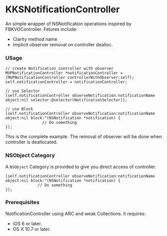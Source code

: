 KKSNotificationController
=========================

An simple  wrapper of NSNotification operations inspired by FBKVOController. Fetures include:

* Clarity method name
* Implicit observer removal on controller dealloc.

### USage
```
// create Notification controller with observer
MUPNotificationController *notificationController = [MUPNotificationController controllerWithObserver:self];
self.notificationController = notificationController;

// use Selector
[self.notificationController observeNotification:notificationName object:nil selector:@selector(NotificationSelector)];

// use Block
[self.notificationController observeNotification:notificationName object:nil block:^(NSNotification *notification) {
                // Do something
}];
```
This is the complete example. The removal of observer will be done when controller is deallocated.

### NSObject Category

A `NSObject` Category is provided to give you direct access of controller.

```
[self.notificationController observeNotification:notificationName object:nil block:^(NSNotification *notification) {
              // Do something
}];
```

### Prerequisites
NotificationController using ARC and weak Collections. it requires:
* iOS 6 or later.
* OS X 10.7 or later.


